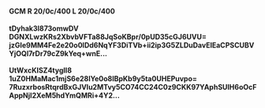 #### GCM R 20/0c/400 L 20/0c/400
**tDyhak3l873omwDV**<br/>**DGNXLwzKRs2XbvbVFTa88JqSoKBpr/0pUD35cGJ6UVU=**<br/>**jzGIe9MM4Fe2e20o0lDd6NqYF3DiTVb+ii2ip3G5ZLDuDavElEaCPSCUBVYjOQl7rDr79cZ9kYeq+wnE...**<br/><br/>
**UtWxcKISZ4tygll8**<br/>**1uZ0HMaMac1mjS6e28lYe0o8lBpKb9y5ta0UHEPuvpo=**<br/>**7RuzxrbosRtqrdBxGJVlu2MTvy5CO74CC24C0z9CKK97YAphSUlH6oOcFAppNjI2XeM5hdYmQMRi+4Y2...**